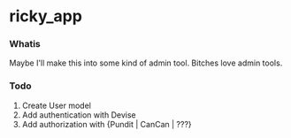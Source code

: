 ricky_app
=========

### Whatis

Maybe I'll make this into some kind of admin tool.  Bitches love admin tools.

### Todo

1. Create User model
2. Add authentication with Devise
3. Add authorization with {Pundit | CanCan | ???}
